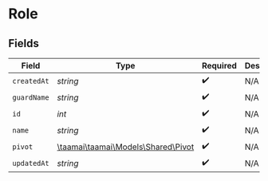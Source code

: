 # Role


## Fields

| Field                                                              | Type                                                               | Required                                                           | Description                                                        |
| ------------------------------------------------------------------ | ------------------------------------------------------------------ | ------------------------------------------------------------------ | ------------------------------------------------------------------ |
| `createdAt`                                                        | *string*                                                           | :heavy_check_mark:                                                 | N/A                                                                |
| `guardName`                                                        | *string*                                                           | :heavy_check_mark:                                                 | N/A                                                                |
| `id`                                                               | *int*                                                              | :heavy_check_mark:                                                 | N/A                                                                |
| `name`                                                             | *string*                                                           | :heavy_check_mark:                                                 | N/A                                                                |
| `pivot`                                                            | [\taamai\taamai\Models\Shared\Pivot](../../models/shared/Pivot.md) | :heavy_check_mark:                                                 | N/A                                                                |
| `updatedAt`                                                        | *string*                                                           | :heavy_check_mark:                                                 | N/A                                                                |
